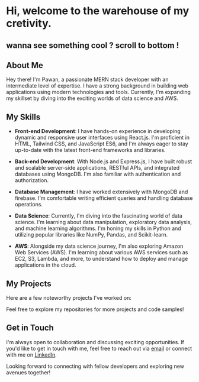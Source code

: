 # Hi, welcome to the warehouse of my cretivity.

## wanna see something cool ? scroll to bottom !

## About Me

Hey there! I'm Pawan, a passionate MERN stack developer with an intermediate level of expertise. I have a strong background in building web applications using modern technologies and tools. Currently, I'm expanding my skillset by diving into the exciting worlds of data science and AWS.

## My Skills



- **Front-end Development**: I have hands-on experience in developing dynamic and responsive user interfaces using React.js. I'm proficient in HTML, Tailwind CSS, and JavaScript ES6, and I'm always eager to stay up-to-date with the latest front-end frameworks and libraries.

- **Back-end Development**: With Node.js and Express.js, I have built robust and scalable server-side applications, RESTful APIs, and integrated databases using MongoDB. I'm also familiar with authentication and authorization.

- **Database Management**: I have worked extensively with MongoDB and firebase. I'm comfortable writing efficient queries and handling database operations.

- **Data Science**: Currently, I'm diving into the fascinating world of data science. I'm learning about data manipulation, exploratory data analysis, and machine learning algorithms. I'm honing my skills in Python and utilizing popular libraries like NumPy, Pandas, and Scikit-learn.

- **AWS**: Alongside my data science journey, I'm also exploring Amazon Web Services (AWS). I'm learning about various AWS services such as EC2, S3, Lambda, and more, to understand how to deploy and manage applications in the cloud.

## My Projects

Here are a few noteworthy projects I've worked on:

Feel free to explore my repositories for more projects and code samples!

## Get in Touch

I'm always open to collaboration and discussing exciting opportunities. If you'd like to get in touch with me, feel free to reach out via [email](mailto:bpawan2002@gmail.com) or connect with me on [LinkedIn](https://www.linkedin.com/in/pawankumar-b-482728184/).

Looking forward to connecting with fellow developers and exploring new avenues together!
